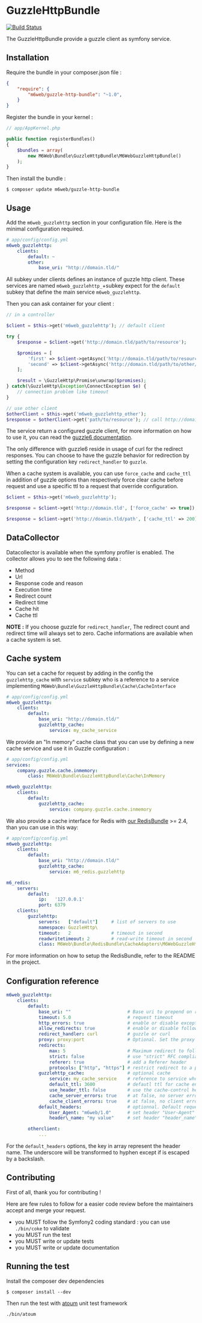 # GuzzleHttpBundle

[![Build Status](https://travis-ci.org/M6Web/GuzzleHttpBundle.svg?branch=master)](https://travis-ci.org/M6Web/GuzzleHttpBundle)

The GuzzleHttpBundle provide a guzzle client as symfony service.

## Installation

Require the bundle in your composer.json file :

```json
{
    "require": {
        "m6web/guzzle-http-bundle": "~1.0",
    }
}
```

Register the bundle in your kernel :

```php
// app/AppKernel.php

public function registerBundles()
{
    $bundles = array(
        new M6Web\Bundle\GuzzleHttpBundle\M6WebGuzzleHttpBundle()
    );
}
```

Then install the bundle :

```shell
$ composer update m6web/guzzle-http-bundle
```

## Usage

Add the `m6web_guzzlehttp` section in your configuration file. Here is the minimal configuration required.

```yaml
# app/config/config.yml
m6web_guzzlehttp:
    clients:
        default: ~
        other:
            base_uri: "http://domain.tld/"
```

All subkey under clients defines an instance of guzzle http client. These services are named `m6web_guzzlehttp_`+subkey expect for the
 `default` subkey that define the main service `m6web_guzzlehttp`.

Then you can ask container for your client :

```php
// in a controller

$client = $this->get('m6web_guzzlehttp'); // default client

try {
    $response = $client->get('http://domain.tld/path/to/resource');

    $promises = [
        'first' => $client->getAsync('http://domain.tld/path/to/resource'),
        'second' => $client->getAsync('http://domain.tld/path/to/other/resource')
    ];

    $result = \GuzzleHttp\Promise\unwrap($promises);
} catch(\GuzzleHttp\Exception\ConnectException $e) {
    // connection problem like timeout
}

// use other client
$otherClient = $this->get('m6web_guzzlehttp_other');
$response = $otherClient->get('path/to/resource'); // call http://domain.tld/path/to/resource
```

The service return a configured guzzle client, for more information on how to use it, you can read the [guzzle6 documentation](http://guzzle.readthedocs.org/en/latest/index.html).

The only difference with guzzle6 reside in usage of curl for the redirect responses. You can choose to have the guzzle behavior
for redirection by setting the configuration key `redirect_handler` to `guzzle`.

When a cache system is available, you can use `force_cache` and `cache_ttl` in addition of guzzle options than respectively
 force clear cache before request and use a specific ttl to a request that override configuration.

 ```php
 $client = $this->get('m6web_guzzlehttp');

 $response = $client->get('http://domain.tld', ['force_cache' => true]); // remove cache entry and set a new one

 $response = $client->get('http://doamin.tld/path', ['cache_ttl' => 200]); // set ttl to 200 seconds instead the default one

 ```

## DataCollector

Datacollector is available when the symfony profiler is enabled. The collector allows you to see the following data :

 - Method
 - Url
 - Response code and reason
 - Execution time
 - Redirect count
 - Redirect time
 - Cache hit
 - Cache ttl

**NOTE :** If you choose guzzle for `redirect_handler`, The redirect count and redirect time will always set to zero.
Cache informations are available when a cache system is set.

## Cache system

You can set a cache for request by adding in the config the `guzzlehttp_cache` with `service` subkey who is a reference
 to a service implementing `M6Web\Bundle\GuzzleHttpBundle\Cache\CacheInterface`

```yaml
# app/config/config.yml
m6web_guzzlehttp:
    clients:
        default:
            base_uri: "http://domain.tld/"
            guzzlehttp_cache:
                service: my_cache_service
```

We provide an "In memory" cache class that you can use by defining a new cache service and use it in Guzzle configuration :

```yaml
# app/config/config.yml
services:
    company.guzzle.cache.inmemory:
        class: M6Web\Bundle\GuzzleHttpBundle\Cache\InMemory

m6web_guzzlehttp:
    clients:
        default:
            guzzlehttp_cache:
                service: company.guzzle.cache.inmemory
```

We also provide a cache interface for Redis with [our RedisBundle](https://github.com/M6Web/RedisBundle) >= 2.4, than you can use in this way:

```yaml
# app/config/config.yml
m6web_guzzlehttp:
    clients:
        default:
            base_uri: "http://domain.tld/"
            guzzlehttp_cache:
                service: m6_redis.guzzlehttp

m6_redis:
    servers:
        default:
            ip:   '127.0.0.1'
            port: 6379
    clients:
        guzzlehttp:
            servers:   ["default"]     # list of servers to use
            namespace: GuzzleHttp\
            timeout:   2               # timeout in second
            readwritetimeout: 2        # read-write timeout in second
            class: M6Web\Bundle\RedisBundle\CacheAdapters\M6WebGuzzleHttp

```

For more information on how to setup the RedisBundle, refer to the README in the project.

## Configuration reference

```yaml
m6web_guzzlehttp:
    clients:
        default:
            base_uri: ""                     # Base uri to prepend on request uri
            timeout: 5.0                     # request timeout
            http_errors: true                # enable or disable exception on http errors
            allow_redirects: true            # enable or disable follow redirect
            redirect_handler: curl           # guzzle or curl
            proxy: proxy:port                # Optional. Set the proxy for client.
            redirects:
                max: 5                       # Maximum redirect to follow
                strict: false                # use "strict" RFC compliant redirects. (guzzle redirect handler only)
                referer: true                # add a Referer header
                protocols: ["http", "https"] # restrict redirect to a protocol
            guzzlehttp_cache:                # optional cache
                service: my_cache_service    # reference to service who implements the cache interface
                default_ttl: 3600            # defautl ttl for cache entry in seconds
                use_header_ttl: false        # use the cache-control header to set the ttl
                cache_server_errors: true    # at false, no server errors will be cached
                cache_client_errors: true    # at false, no client errors will be cached 
            default_headers:                 # optionnal. Default request headers
                User_Agent: "m6web/1.0"      # set header "User-Agent" with the value "m6web/1.0"
                header\_name: "my value"     # set header "header_name" with value "my value"

        otherclient:
            ...
```

For the `default_headers` options, the key in array represent the header name. The underscore will be transformed to hyphen
 except if is escaped by a backslash.

## Contributing

First of all, thank you for contributing !

Here are few rules to follow for a easier code review before the maintainers accept and merge your request.

- you MUST follow the Symfony2 coding standard : you can use `./bin/coke` to validate
- you MUST run the test
- you MUST write or update tests
- you MUST write or update documentation

## Running the test

Install the composer dev dependencies

```shell
$ composer install --dev
```

Then run the test with [atoum](https://github.com/atoum/atoum) unit test framework

```shell
./bin/atoum
```
